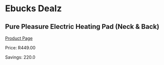 
# Ebucks Dealz
## Pure Pleasure Electric Heating Pad (Neck & Back)
[Product Page](https://www.ebucks.com/web/shop/productSelected.do?prodId=1136295321&catId=704982758)

Price: R449.00

Savings: 220.0


	